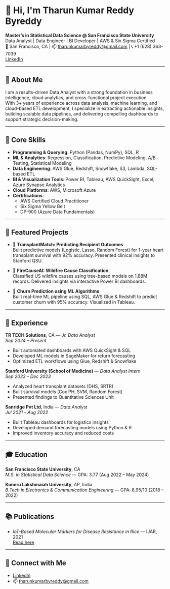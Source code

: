 # 👋 Hi, I'm Tharun Kumar Reddy Byreddy

**Master’s in Statistical Data Science @ San Francisco State University**  
Data Analyst | Data Engineer | BI Developer | AWS & Six Sigma Certified  
📍 San Francisco, CA | 📫 tharunkumarbyreddy@gmail.com | 📞 +1 (628) 363-7039  
[LinkedIn](https://www.linkedin.com/in/tharun-kumar-reddy-byreddy-801290215)

---

## 🚀 About Me

I am a results-driven Data Analyst with a strong foundation in business intelligence, cloud analytics, and cross-functional project execution.  
With 3+ years of experience across data analysis, machine learning, and cloud-based ETL development, I specialize in extracting actionable insights, building scalable data pipelines, and delivering compelling dashboards to support strategic decision-making.

---

## 🧠 Core Skills

- **Programming & Querying**: Python (Pandas, NumPy), SQL, R  
- **ML & Analytics**: Regression, Classification, Predictive Modeling, A/B Testing, Statistical Modeling  
- **Data Engineering**: AWS Glue, Redshift, Snowflake, S3, Lambda, SQL-based ETL  
- **BI & Visualization Tools**: Power BI, Tableau, AWS QuickSight, Excel, Azure Synapse Analytics  
- **Cloud Platforms**: AWS, Microsoft Azure  
- **Certifications**:
  - AWS Certified Cloud Practitioner  
  - Six Sigma Yellow Belt  
  - DP-900 (Azure Data Fundamentals)

---

## 📂 Featured Projects

- 🔷 **TransplantMatch: Predicting Recipient Outcomes**  
  Built predictive models (Logistic, Lasso, Random Forest) for 1-year heart transplant survival with 92% accuracy. Presented clinical insights to Stanford QSU.

- 🔷 **FireCauseAI: Wildfire Cause Classification**  
  Classified US wildfire causes using tree-based models on 1.88M records. Delivered insights via interactive Power BI dashboards.

- 🔷 **Churn Prediction using ML Algorithms**  
  Built real-time ML pipeline using SQL, AWS Glue & Redshift to predict customer churn with 95% accuracy. Visualized in Tableau.

---

## 💼 Experience

**TR TECH Solutions**, CA — *Jr. Data Analyst*  
*Sep 2024 – Present*  
- Built automated dashboards with AWS QuickSight & SQL  
- Developed ML models in SageMaker for return forecasting  
- Optimized ETL workflows using Glue, Redshift & Snowflake

**Stanford University (School of Medicine)** — *Data Analyst Intern*  
*Sep 2023 – Dec 2023*  
- Analyzed heart transplant datasets (DHS, SRTR)  
- Built survival models (Cox PH, SVM, Random Forest)  
- Presented findings to Quantitative Sciences Unit

**Sanridge Pvt Ltd**, India — *Data Analyst*  
*Jul 2021 – Aug 2022*  
- Built Tableau dashboards for logistics insights  
- Developed demand forecasting models using Python & R  
- Improved inventory accuracy and reduced costs

---

## 🎓 Education

**San Francisco State University**, CA  
*M.S. in Statistical Data Science* — GPA: 3.77 (Aug 2022 – May 2024)  

**Koneru Lakshmaiah University**, AP, India  
*B.Tech in Electronics & Communication Engineering* — GPA: 8.95/10 (2018 – 2022)

---

## 📚 Publications

- *IoT-Based Molecular Markers for Disease Resistance in Rice* — IJAR, 2021  
  [Read here](https://www.journalijar.com/article/39112/iot-based-molecular-markers-for-disease-resistance-studies-in-rice---strategy-and-challenges/)

---

## 🔗 Connect with Me

- [LinkedIn](https://www.linkedin.com/in/tharun-kumar-reddy-byreddy-801290215)
- 📫 tharunkumarbyreddy@gmail.com
